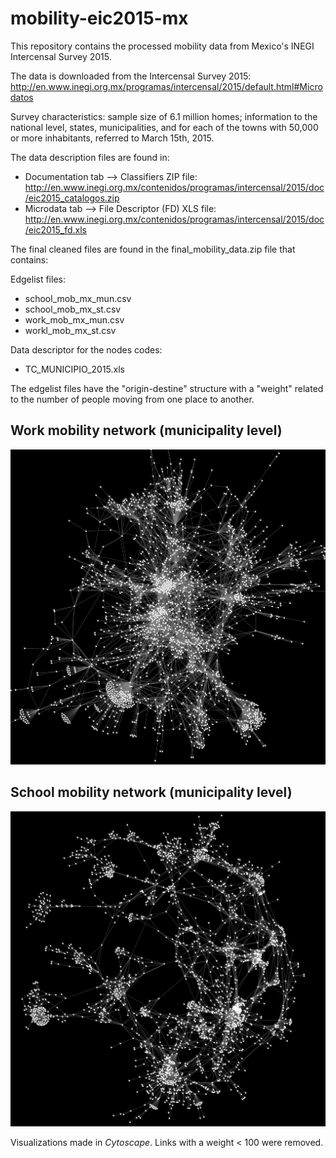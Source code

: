 # mobility-eic2015-mx

This repository contains the processed mobility data from Mexico's INEGI Intercensal Survey 2015.

The data is downloaded from the Intercensal Survey 2015: http://en.www.inegi.org.mx/programas/intercensal/2015/default.html#Microdatos

Survey characteristics: sample size of 6.1 million homes; information to the national level, states, municipalities, and for each of the towns with 50,000 or more inhabitants, referred to March 15th, 2015.

The data description files are found in:
* Documentation tab --> Classifiers ZIP file: http://en.www.inegi.org.mx/contenidos/programas/intercensal/2015/doc/eic2015_catalogos.zip
* Microdata tab --> File Descriptor (FD) XLS file: http://en.www.inegi.org.mx/contenidos/programas/intercensal/2015/doc/eic2015_fd.xls

The final cleaned files are found in the final_mobility_data.zip file that contains:

Edgelist files:
- school_mob_mx_mun.csv
- school_mob_mx_st.csv
- work_mob_mx_mun.csv
- workl_mob_mx_st.csv

Data descriptor for the nodes codes:
- TC_MUNICIPIO_2015.xls

The edgelist files have the "origin-destine" structure with a "weight" related to the number of people moving from one place to another.

## Work mobility network (municipality level)

<center>
<img src="https://github.com/jrncarlock/data-visualizations/blob/master/mobility-eic2015-mx/images/work_mobility_network_mun.png" width="800"/>
</center>

## School mobility network (municipality level)

<center>
<img src="https://github.com/jrncarlock/data-visualizations/blob/master/mobility-eic2015-mx/images/school_mobility_netowrk_mun.png" width="800"/>
</center>

Visualizations made in *Cytoscape*. Links with a weight < 100 were removed.
